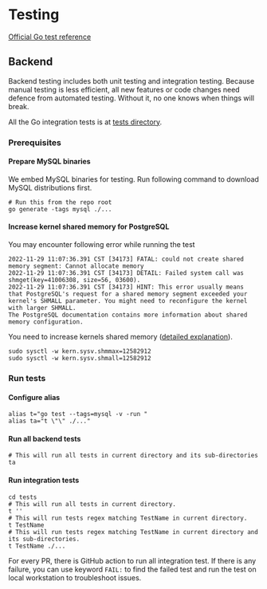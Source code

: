# Testing

[Official Go test reference](https://pkg.go.dev/cmd/go#hdr-Testing_flags)

## Backend

Backend testing includes both unit testing and integration testing. Because manual testing is less efficient, all new features or code changes need defence from automated testing. Without it, no one knows when things will break.

All the Go integration tests is at [tests directory](https://github.com/bytebase/bytebase/tree/main/tests).

### Prerequisites

#### Prepare MySQL binaries

We embed MySQL binaries for testing. Run following command to download MySQL distributions first.

```shell
# Run this from the repo root
go generate -tags mysql ./...
```

#### Increase kernel shared memory for PostgreSQL

You may encounter following error while running the test

```shell
2022-11-29 11:07:36.391 CST [34173] FATAL: could not create shared memory segment: Cannot allocate memory
2022-11-29 11:07:36.391 CST [34173] DETAIL: Failed system call was shmget(key=41006308, size=56, 03600).
2022-11-29 11:07:36.391 CST [34173] HINT: This error usually means that PostgreSQL's request for a shared memory segment exceeded your kernel's SHMALL parameter. You might need to reconfigure the kernel with larger SHMALL.
The PostgreSQL documentation contains more information about shared memory configuration.
```

You need to increase kernels shared memory ([detailed explanation](https://dansketcher.com/2021/03/30/shmmax-error-on-big-sur)).

```shell
sudo sysctl -w kern.sysv.shmmax=12582912
sudo sysctl -w kern.sysv.shmall=12582912
```

### Run tests

#### Configure alias

```shell
alias t="go test --tags=mysql -v -run "
alias ta="t \"\" ./..."
```

#### Run all backend tests

```shell
# This will run all tests in current directory and its sub-directories
ta
```

#### Run integration tests

```shell
cd tests
# This will run all tests in current directory.
t ''
# This will run tests regex matching TestName in current directory.
t TestName
# This will run tests regex matching TestName in current directory and its sub-directories.
t TestName ./...
```

For every PR, there is GitHub action to run all integration test. If there is any failure, you can use keyword `FAIL:` to find the failed test and run the test on local workstation to troubleshoot issues.
